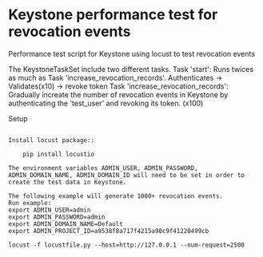 Keystone performance test for revocation events
===============================================

Performance test script for Keystone using locust to test revocation events

The KeystoneTaskSet include two different tasks.
    Task 'start': Runs twices as much as Task 'increase_revocation_records'.
        Authenticates -> Validates(x10) -> revoke token
    Task 'increase_revocation_records':
        Gradually increate the number of revocation events in Keystone by authenticating the 'test_user' and revoking its token. (x100)

Setup
~~~~~~

Install locust package::

    pip install locustio

The environment variables ADMIN_USER, ADMIN_PASSWORD, ADMIN_DOMAIN_NAME, ADMIN_DOMAIN_ID will need to be set in order to create the test data in Keystone.

The following example will generate 1000+ revocation events.
Run example:
export ADMIN_USER=admin
export ADMIN_PASSWORD=admin
export ADMIN_DOMAIN_NAME=Default
export ADMIN_PROJECT_ID=a9538f8a717f4215a90c9f41220499cb

locust -f locustfile.py --host=http://127.0.0.1 --num-request=2500

